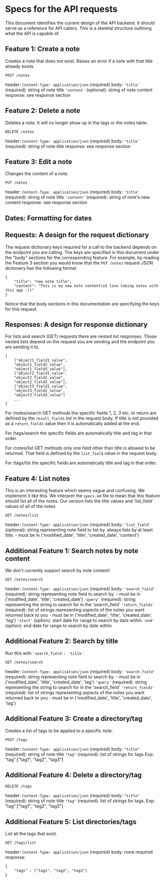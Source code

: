 # Specs for the API requests
This document identifies the current design of the API backend.
It should serve as a reference for API callers.
This is a skeletal structure outlining what the API is capable of.

## Feature 1: Create a note
Creates a note that does not exist. Raises an error if a note with that title already exists.

```
POST /notes
```
header:
	`Content-Type: application/json` (required)
body:
	`'title'` (required): string of note title
    `'content'` (optional): string of note content
response:
	see response section
## Feature 2: Delete a note
Deletes a note. It will no longer show up in the tags or the notes table.
```
DELETE /notes
```
header:
	`Content-Type: application/json` (required)
body:
	`'title'` (required): string of note title
response:
	see response section
## Feature 3: Edit a note
Changes the content of a note.
```
PUT /notes
```
header:
	`Content-Type: application/json` (required)
body:
	`'title'` (required): string of note title
	`'content'` (required): string of note's new content
response:
	see response section
## Dates: Formatting for dates

## Requests: A design for the request dictionary
The request dictionary keys required for a call to the backend depends on the endpoint you are calling. The keys are specified in this document under the "body" sections for the corresponding feature. For example, by reading the Feature 3 section you would know that the `PUT /notes` request JSON dictionary has the following format

```
{
	"title": "new note title",
	"content": "This is my new note content\nI love taking notes with this app :))"
}
```
Notice that the body sections in this documentation are specifying the keys for this request. 
## Responses: A design for response dictionary
For lists and search (GET) requests there are nested list responses. Those nested lists depend on the request you are sending and the endpoint you are sending it to.
```
[
	["object1_field1_value",
	"object1_field2_value",
	"object1_field3_value"],
	["object2_field1_value",
	"object2_field2_value",
	"object2_field3_value"],
	["object3_field1_value",
	"object3_field2_value",
	"object3_field3_value"]
	...
]
```
For /notes/search GET methods the specific fields 1, 2, 3 etc. to return are defined by the `result_fields` list in the request body.
If title is not provided as a `return_fields` value then it is automatically added at the end.

For /tags/search the specific fields are automatically title and tag in that order.

For /notes/list GET methods only one field other than title is allowed to be returned. That field is defined by the `list_field` value in the request body.

For /tags/list the specific fields are automatically title and tag in that order.

## Feature 4: List notes
This is an interesting feature which seems vague and confusing. We implement it like this.
We interpret the `specs.md` file to mean that this feature should list all of the notes.
Our version lists the title values and 'list_field' values of all of the notes
```
GET /notes/list
```
header:
	`Content-Type: application/json` (required)
body:
	`'list_field'` (optional): string representing note field to list by. always lists by at least title.
		- must be in ('modified_date', 'title', 'created_date', 'content')
## Additional Feature 1: Search notes by note content
We don't currently support search by note content!
```
GET /notes/search
```
header:
	`Content-Type: application/json` (required)
body:
	`'search_field'` (required): string representing note field to search by.
		- must be in ('modified_date', 'title', 'created_date')
	`'query'` (required): string representing the string to search for in the 'search_field'
	`'return_fields'` (required): list of strings representing aspects of the notes you want returned back to you
		- must be in ('modified_date', 'title', 'created_date', 'tag')
	`'start'` (option): start date for range to search by date within
	`'end'` (option): end date for range to search by date within

## Additional Feature 2: Search by title
Run this with `'search_field': 'title'`
```
GET /notes/search
```
header:
	`Content-Type: application/json` (required)
body:
	`'search_field'` (required): string representing note field to search by.
		- must be in ('modified_date', 'title', 'created_date', 'tag')
	`'query'` (required): string representing the string to search for in the 'search_field'
	`'return_fields'` (required): list of strings representing aspects of the notes you want returned back to you
		- must be in ('modified_date', 'title', 'created_date', 'tag')

## Additional Feature 3: Create a directory/tag
Creates a list of tags to be applied to a specific note.
```
POST /tags
```
header:
	`Content-Type: application/json` (required)
body:
	`"title"` (required): string of note title
	`"tag"` (required): list of strings for tags Exp: "tag":["tag1", "tag2", "tag3"]
## Additional Feature 4: Delete a directory/tag
```
DELETE /tags
```
header:
	`Content-Type: application/json` (required)
body:
	`"title"` (required): string of note title
	`"tag"` (required): list of strings for tags. Exp: "tag":["tag1", "tag2", "tag3"]
## Additional Feature 5: List directories/tags
List all the tags that exist.
```
GET /tags/list
```
header:
	`Content-Type: application/json` (required)
body:
	none required
response:
```
{
	"tags" : ["tag1", "tag2", "tag3"]
}
```

